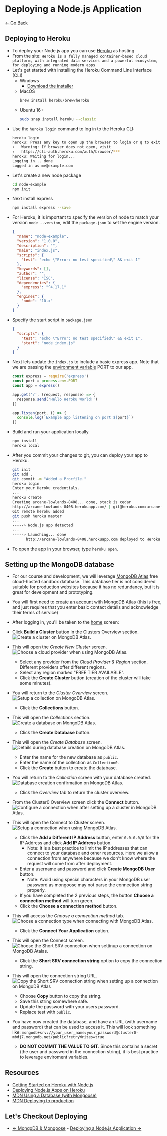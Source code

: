 # Deploying a Node.js Application

[<- Go Back](mongodb.md)

## Deploying to Heroku

* To deploy your Node.js app you can use [Heroku](https://heroku.com) as hosting
* From the site: `Heroku is a fully managed container-based cloud platform, with integrated data services and a powerful ecosystem, for deploying and running modern apps`
* Let's get started with installing the Heroku Command Line Interface (CLI)
  * Windows
    * [Download the installer](https://devcenter.heroku.com/articles/getting-started-with-nodejs#set-up)
  * MacOS
    ```bash
    brew install heroku/brew/heroku
    ```
  * Ubuntu 16+
    ```bash
    sudo snap install heroku --classic
    ```
* Use the `heroku login` command to log in to the Heroku CLI:
  ```bash
  heroku login
  heroku: Press any key to open up the browser to login or q to exit
  ›   Warning: If browser does not open, visit
  ›   https://cli-auth.heroku.com/auth/browser/***
  heroku: Waiting for login...
  Logging in... done
  Logged in as me@example.com
  ```
* Let's create a new node package
  ```bash
  cd node-example
  npm init
  ```
* Next install express
  ```bash
  npm install express --save
  ```
* For Heroku, it is important to specify the version of node to match your version `node --version`, edit the `package.json` to set the engine version.
  ```json
  {
    "name": "node-example",
    "version": "1.0.0",
    "description": "",
    "main": "index.js",
    "scripts": {
      "test": "echo \"Error: no test specified\" && exit 1"
    },
    "keywords": [],
    "author": "",
    "license": "ISC",
    "dependencies": {
      "express": "^4.17.1"
    },
    "engines": {
      "node": "10.x"
    }
  }
  ```
* Specify the start script in `package.json`
  ```json
  {
    "scripts": {
      "test": "echo \"Error: no test specified\" && exit 1",
      "start": "node index.js"
    }
  }
  ```
* Next lets update the `index.js` to include a basic express app. Note that we are passing the [environment variable](https://nodejs.org/dist/latest-v8.x/docs/api/process.html#process_process_env) PORT to our app.
  ```js
  const express = require('express')
  const port = process.env.PORT
  const app = express()

  app.get('/', (request, response) => {
    response.send('Hello Heroku World!')
  })

  app.listen(port, () => {
    console.log(`Example app listening on port ${port}`)
  })
  ```
* Build and run your application locally
  ```bash
  npm install
  heroku local
  ```
* After you commit your changes to git, you can deploy your app to Heroku.
  ```bash
  git init
  git add .
  git commit -m "Added a Procfile."
  heroku login
  Enter your Heroku credentials.
  ...
  heroku create
  Creating arcane-lowlands-8408... done, stack is cedar
  http://arcane-lowlands-8408.herokuapp.com/ | git@heroku.com:arcane-lowlands-8408.git
  Git remote heroku added
  git push heroku master
  ...
  -----> Node.js app detected
  ...
  -----> Launching... done
        http://arcane-lowlands-8408.herokuapp.com deployed to Heroku

  ```
* To open the app in your browser, type `heroku open`.

## Setting up the MongoDB database

* For our course and development, we will leverage [MongoDB Atlas](https://www.mongodb.com/cloud/atlas) free cloud-hosted sandbox database. This database tier is not considered suitable for production websites because it has no redundancy, but it is great for development and prototyping.
* You will first need to [create an account](https://www.mongodb.com/cloud/atlas/register) with MongoDB Atlas (this is free, and just requires that you enter basic contact details and acknowledge their terms of service)
* After logging in, you'll be taken to the [home](https://cloud.mongodb.com/v2) screen:


* Click **Build a Cluster** button in the Clusters Overview section.
  ![Create a cluster on MongoDB Atlas.](resources/images/deploy/MongoDB_Atlas_-_CreateCluster.jpg)
* This will open the *Create New Cluster* screen.
  ![Choose a cloud provider when using MongoDB Atlas.](resources/images/deploy/MongoDB_Atlas_-_ChooseProviderRegion.jpg)
  * Select any provider from the *Cloud Provider & Region* section. Different providers offer different regions.
  * Select any region marked "FREE TIER AVAILABLE".
  * Click the **Create Cluster** button (creation of the cluster will take some minutes).
* You will return to the *Cluster Overview* screen.
  ![Setup a collection on MongoDB Atlas.](resources/images/deploy/MongoDB_Atlas_-_CreateCollection.jpg)
  * Click the **Collections** button.
* This will open the *Collections* section.
  ![Create a database on MongoDB Atlas.](resources/images/deploy/MongoDB_Atlas_-_CreateDatabase.jpg)
  * Click the **Create Database** button.
* This will open the *Create Database* screen.
  ![Details during database creation on MongoDB Atlas.](resources/images/deploy/MongoDB_Atlas_-_DatabaseDetails.jpg)
  * Enter the name for the new database as `public`.
  * Enter the name of the collection as `Collection0`.
  * Click the **Create** button to create the database.
* You will return to the *Collection* screen with your database created.
  ![Database creation confirmation on MongoDB Atlas.](resources/images/deploy/MongoDB_Atlas_-_DatabaseCreated.jpg)
  * Click the *Overview* tab to return the cluster overview.
* From the Cluster0 Overview screen click the **Connect** button.
  ![Configure a connection when after setting up a cluster in MongoDB Atlas.](resources/images/deploy/MongoDB_Atlas_-_Connectbutton.jpg)
* This will open the Connect to Cluster screen.
  ![Setup a connection when using MongoDB Atlas.](resources/images/deploy/MongoDB_Atlas_-_ConnectCluster.jpg)
  * Click the **Add a Different IP Address** button, enter `0.0.0.0/0` for the IP Address and click **Add IP Address** button.
    * Note: It is a best practice to limit the IP addresses that can connect to your database and other resources. Here we allow a connection from anywhere because we don't know where the request will come from after deployment.
  * Enter a username and password and click **Create MongoDB User** button.
    * Note: Avoid using special characters in your MongoDB user password as mongoose may not parse the connection string properly.
  * If you have completed the 2 previous steps, the button **Choose a connection method** will turn green.
  * Click the **Choose a connection method** button.
* This will access the *Choose a connection method* tab.
  ![Choose a connection type when connecting with MongoDB Atlas.](resources/images/deploy/MongoDB_Atlas_-_ChooseAConnectionMethod.jpg)
  * Click the **Connect Your Application** option.
* This will open the Connect screen.
  ![Choose the Short SRV connection when settinup a connection on MongoDB Atalas.](resources/images/deploy/MongoDB_Atlas_-_ConnectForShortSRV.jpg)
  * Click the **Short SRV connection string** option to copy the connection string.
* This will open the connection string URL.
  ![Copy the Short SRV connection string when setting up a connection on MongoDB Atlas](resources/images/deploy/MongoDB_Atlas_-_CopyShortSRV.jpg)
  * Choose **Copy** button to copy the string.
  * Save this string somewhere safe.
  * Update the password with your users password.
  * Replace test with `public`.
* You have now created the database, and have an URL (with username and password) that can be used to access it. This will look something like: `mongodb+srv://your_user_name:your_password@cluster0-mbdj7.mongodb.net/public?retryWrites=true`
  * **DO NOT COMMIT THE VALUE TO GIT**. Since this contains a secret (the user and password in the connection string), it is best practice to leverage enviroment variables.

## Resources
* [Getting Started on Heroku with Node.js](https://devcenter.heroku.com/articles/getting-started-with-nodejs#introduction)
* [Deploying Node.js Apps on Heroku](https://devcenter.heroku.com/articles/deploying-nodejs)
* [MDN Using a Database (with Mongoose)](https://developer.mozilla.org/en-US/docs/Learn/Server-side/Express_Nodejs/mongoose)
* [MDN Deploying to production](https://developer.mozilla.org/en-US/docs/Learn/Server-side/Express_Nodejs/deployment)

## Let's Checkout Deploying
* [<- MongoDB & Mongoose](mongodb.md) - [Deploying a Node.js Application ->](mongodb.md)
